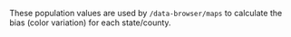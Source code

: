 These population values are used by `/data-browser/maps` to calculate the bias (color variation) for each state/county.